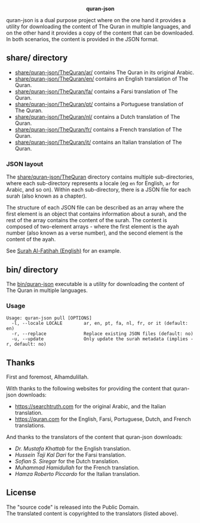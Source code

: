 <p align="center">
  <strong>quran-json</strong>
</p>

quran-json is a dual purpose project where on the one hand it provides a utility
for downloading the content of The Quran in multiple languages, and on the other hand
it provides a copy of the content that can be downloaded. In both scenarios, the content
is provided in the JSON format.

## <a id='share/quran-json'>share/ directory</a>

* [share/quran-json/TheQuran/ar/](share/quran-json/TheQuran/ar/) contains The Quran in its original Arabic.
* [share/quran-json/TheQuran/en/](share/quran-json/TheQuran/en/) contains an English translation of The Quran.
* [share/quran-json/TheQuran/fa/](share/quran-json/TheQuran/fa/) contains a Farsi translation of The Quran.
* [share/quran-json/TheQuran/pt/](share/quran-json/TheQuran/pt/) contains a Portuguese translation of The Quran.
* [share/quran-json/TheQuran/nl/](share/quran-json/TheQuran/nl/) contains a Dutch translation of The Quran.
* [share/quran-json/TheQuran/fr/](share/quran-json/TheQuran/fr/) contains a French translation of The Quran.
* [share/quran-json/TheQuran/it/](share/quran-json/TheQuran/it/) contains an Italian translation of The Quran.

### JSON layout

The
[share/quran-json/TheQuran](share/quran-json/TheQuran/)
directory contains multiple sub-directories, where each sub-directory represents
a locale (eg `en` for English, `ar` for Arabic, and  so on). Within each sub-directory,
there is a JSON file for each surah (also known as a chapter).

The structure of each JSON file can be described as an array where the first element is
an object that contains information about a surah, and the rest of the array contains
the content of the surah. The content is composed of two-element arrays - where the first
element is the ayah number (also known as a verse number), and the second element is the
content of the ayah.

See [Surah Al-Fatihah (English)](share/quran-json/TheQuran/en/1.json) for an example.

## <a id='bin/quran-json'>bin/ directory</a>

The [bin/quran-json](bin/quran-json) executable is a utility for downloading
the content of The Quran in multiple languages.

### Usage

    Usage: quran-json pull [OPTIONS]
      -l, --locale LOCALE        ar, en, pt, fa, nl, fr, or it (default: en)
      -r, --replace              Replace existing JSON files (default: no)
      -u, --update               Only update the surah metadata (implies -r, default: no)

## Thanks

First and foremost, Alhamdulillah.

With thanks to the following websites for providing the content that quran-json downloads:

  * https://searchtruth.com for the original Arabic, and the Italian translation.
  * https://quran.com for the English, Farsi, Portuguese, Dutch, and French translations.

And thanks to the translators of the content that quran-json downloads:

  * _Dr. Mustafa Khattab_ for the English translation.
  * _Hussein Taji Kal Dari_ for the Farsi translation.
  * _Sofian S. Siregar_ for the Dutch translation.
  * _Muhammad Hamidullah_ for the French translation.
  * _Hamza Roberto Piccardo_ for the Italian translation.

## License

The "source code" is released into the Public Domain.
<br>
The translated content is copyrighted to the translators (listed above).
